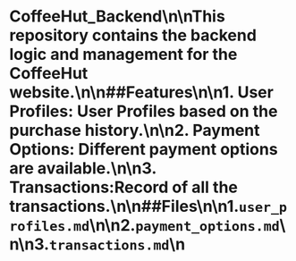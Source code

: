 # CoffeeHut_Backend\n\nThis repository contains the backend logic and management for the CoffeeHut website.\n\n##Features\n\n1. **User Profiles**: User Profiles based on the purchase history.\n\n2. **Payment Options**: Different payment options are available.\n\n3. **Transactions**:Record of all the transactions.\n\n##Files\n\n1.`user_profiles.md`\n\n2.`payment_options.md`\n\n3.`transactions.md`\n
